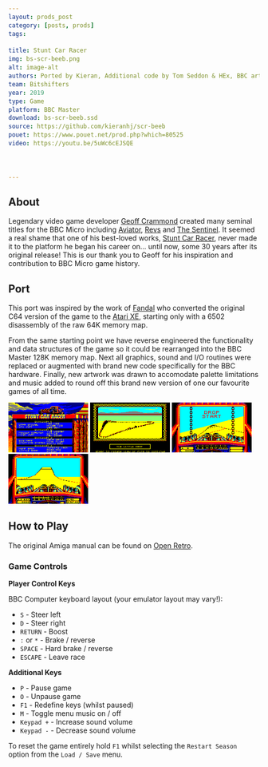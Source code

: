 ```yaml
---
layout: prods_post
category: [posts, prods]
tags: 

title: Stunt Car Racer
img: bs-scr-beeb.png
alt: image-alt
authors: Ported by Kieran, Additional code by Tom Seddon & HEx, BBC art by John Blythe, 'Out Run Europa' music composed by Matt Furniss, Music conversion & code by Simon
team: Bitshifters
year: 2019
type: Game
platform: BBC Master
download: bs-scr-beeb.ssd
source: https://github.com/kieranhj/scr-beeb
pouet: https://www.pouet.net/prod.php?which=80525
video: https://youtu.be/5uWc6cEJSQE



---
```


## **About**

Legendary video game developer [Geoff Crammond](https://en.wikipedia.org/wiki/Geoff_Crammond) created many seminal titles for the BBC Micro including [Aviator](http://bbcmicro.co.uk/game.php?id=39), [Revs](http://bbcmicro.co.uk/game.php?id=267) and [The Sentinel](http://bbcmicro.co.uk/game.php?id=2527). It seemed a real shame that one of his best-loved works, [Stunt Car Racer](https://en.wikipedia.org/wiki/Stunt_Car_Racer), never made it to the platform he began his career on... until now, some 30 years after its original release! This is our thank you to Geoff for his inspiration and contribution to BBC Micro game history.


## **Port**

This port was inspired by the work of [Fandal](http://a8.fandal.cz/) who converted the original C64 version of the game to the [Atari XE](http://a8.fandal.cz/detail.php?files_id=7541), starting only with a 6502 disassembly of the raw 64K memory map.

From the same starting point we have reverse engineered the functionality and data structures of the game so it could be rearranged into the BBC Master 128K memory map. Next all graphics, sound and I/O routines were replaced or augmented with brand new code specifically for the BBC hardware. Finally, new artwork was drawn to accomodate palette limitations and music added to round off this brand new version of one our favourite games of all time.


<img src="../../content/scr/league.png" width="160" height="100" />
<img src="../../content/scr/track-preview.png" width="160" height="100" />
<img src="../../content/scr/drop-start.png" width="160" height="100" />
<img src="../../content/scr/ramp.png" width="160" height="100" />


## **How to Play**

The original Amiga manual can be found on [Open Retro](https://openretro.org/amiga/stunt-car-racer/docs).


### Game Controls

**Player Control Keys**

BBC Computer keyboard layout (your emulator layout may vary!):

* `S` - Steer left
* `D` - Steer right
* `RETURN` - Boost
* `:` or `*` - Brake / reverse
* `SPACE` - Hard brake / reverse
* `ESCAPE` - Leave race

**Additional Keys**

* `P` - Pause game
* `O` - Unpause game
* `F1` - Redefine keys (whilst paused)
* `M` - Toggle menu music on / off 
* `Keypad +` - Increase sound volume
* `Keypad -` - Decrease sound volume

To reset the game entirely hold `F1` whilst selecting the `Restart Season` option from the `Load / Save` menu.
